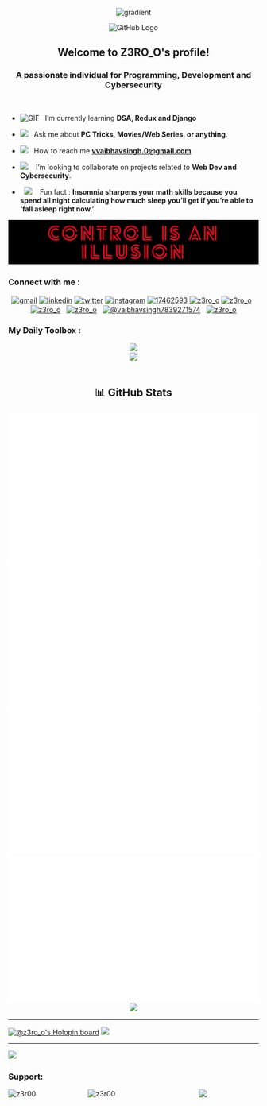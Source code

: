 <p align="center" background="cover"><img src="https://capsule-render.vercel.app/api?type=waving&color=gradient&height=100&section=header" alt="gradient"></p>
<div align="center" style="border-radius:100">
<img src="https://github.com/raghavk16/raghavk16/blob/master/octo.gif" alt="GitHub Logo" width="150" height="150" />
</div>
<h2 align="center"><p>Welcome to Z3RO_O's profile!</p></h2>

<h3 align="center">A passionate individual for Programming, Development and Cybersecurity</h3>
<br>

- <img alt="GIF" src="https://github.com/SP-XD/SP-XD/blob/main/images/Developer.gif" width="25" /> &nbsp; I’m currently learning **DSA, Redux and Django**

- <img src="https://github.com/SP-XD/SP-XD/blob/main/images/message.gif?raw=true" width="25" />&nbsp;&nbsp; Ask me about **PC Tricks, Movies/Web Series, or anything**. <br>

- <img src="https://github.com/SP-XD/SP-XD/blob/main/images/letterbox.gif?raw=true" width="25" /> &nbsp; How to reach me **vvaibhavsingh.0@gmail.com**

- <img src="https://github.com/SP-XD/SP-XD/blob/main/images/hyperkitty.gif?raw=true" width="20" />&nbsp;&nbsp;&nbsp; I’m looking to collaborate on projects related to **Web Dev and Cybersecurity**.

- &nbsp;&nbsp;<img src="https://github.com/SP-XD/SP-XD/blob/main/images/lightning.gif?raw=true" width="12" /> &nbsp;&nbsp; Fun fact : **Insomnia sharpens your math skills because you spend all night calculating how much sleep you’ll get if you’re able to ‘fall asleep right now.’**
<div align="center">

![Control is an Illusion](https://raw.githubusercontent.com/Z3RO-O/Z3RO-O/main/control%20is%20an%20illsuion%20git.jpg)

</div>

### Connect with me :

<p align="center">
<a href="mailto:vvaibhavsingh.0@gmail.com" target="_blank"><img align="center" src="https://skillicons.dev/icons?i=gmail" alt="gmail" height="35"/></a>
<a href="https://www.linkedin.com/in/vaibhav-singh-405153206/" target="_blank"><img align="center" src="https://skillicons.dev/icons?i=linkedin" alt="linkedin" height="35"/></a>
<a href="https://twitter.com/vaibhavsngh0" target="_blank"><img align="center" src="https://skillicons.dev/icons?i=twitter" alt="twitter" height="35" /></a>
<a href="https://instagram.com/vvaibhav_s/" target="_blank"><img align="center" src="https://skillicons.dev/icons?i=instagram" alt="instagram" height="35" /></a>
<a href="https://stackoverflow.com/users/17462593" target="blank"><img align="center" src="https://raw.githubusercontent.com/rahuldkjain/github-profile-readme-generator/master/src/images/icons/Social/stack-overflow.svg" alt="17462593"  height="25" width="25" /></a>
<a href="https://www.codechef.com/users/z3ro_o" target="blank"><img align="center" src="https://cdn.jsdelivr.net/npm/simple-icons@3.1.0/icons/codechef.svg" alt="z3ro_o" height="30" width="40" /></a>
<a href="https://www.hackerrank.com/z3ro_o" target="blank"><img align="center" src="https://raw.githubusercontent.com/rahuldkjain/github-profile-readme-generator/master/src/images/icons/Social/hackerrank.svg" alt="z3ro_o"  height="30" width="30" /></a>
&nbsp
<a href="https://codeforces.com/profile/z3ro_o" target="blank"><img align="center" src="https://raw.githubusercontent.com/rahuldkjain/github-profile-readme-generator/master/src/images/icons/Social/codeforces.svg" alt="z3ro_o" height="30" width="30"  /></a>
&nbsp
<a href="https://www.leetcode.com/z3ro_o" target="blank"><img align="center" src="https://raw.githubusercontent.com/rahuldkjain/github-profile-readme-generator/master/src/images/icons/Social/leet-code.svg" alt="z3ro_o"  height="30" width="30" /></a>
&nbsp
<a href="https://www.hackerearth.com/@vaibhavsingh7839271574" target="blank"><img align="center" src="https://raw.githubusercontent.com/rahuldkjain/github-profile-readme-generator/master/src/images/icons/Social/hackerearth.svg" alt="@vaibhavsingh7839271574"  height="30" width="30"  /></a>
&nbsp
<a href="https://auth.geeksforgeeks.org/user/z3ro_o" target="blank"><img align="center" src="https://raw.githubusercontent.com/rahuldkjain/github-profile-readme-generator/master/src/images/icons/Social/geeks-for-geeks.svg" alt="z3ro_o"  height="30" width="30" /></a>
</p>

### My Daily Toolbox :

<div align="center">
    <img src="https://skillicons.dev/icons?i=react,next,angular,ts,js,html,css,tailwind,bootstrap,mongodb,vscode,git,github,figma,cpp" /><br>
    <img src="https://skillicons.dev/icons?i=java,python,mysql,django,flask,postman,flutter,firebase,gcp,docker,linux,ubuntu,kali,obsidian,markdown" /><br>
</div>


 <br>
 
## <p align="center">📊 GitHub Stats</p>

<div align="center">

![](https://raw.githubusercontent.com/Z3RO-O/github-stats/master/generated/overview.svg#gh-dark-mode-only)
![](https://raw.githubusercontent.com/Z3RO-O/github-stats/master/generated/overview.svg#gh-light-mode-only)
![](https://raw.githubusercontent.com/Z3RO-O/github-stats/master/generated/languages.svg#gh-dark-mode-only)
![](https://raw.githubusercontent.com/Z3RO-O/github-stats/master/generated/languages.svg#gh-light-mode-only)
![](https://streak-stats.demolab.com?user=Z3RO-O&theme=transparent&card_width=500)<br/>

</div>

---

[![@z3ro_o's Holopin board](https://holopin.me/z3ro_o)](https://holopin.io/@z3ro_o)
<img src="https://raw.githubusercontent.com/halfrost/halfrost/master/icons/header_.png">

---

[![](https://visitcount.itsvg.in/api?id=Z3RO-O&icon=7&color=9)](https://visitcount.itsvg.in)

<h3 align="left">Support:</h3>
<p><a href="https://www.buymeacoffee.com/z3r00"> <img align="left" src="https://cdn.buymeacoffee.com/buttons/v2/default-yellow.png" height="35" width="160" alt="z3r00" /></a></p>
<a href="https://paypal.me/Vaibhav307"> <img align="left" src="https://img.shields.io/badge/PayPal-00457C?style=for-the-badge&logo=paypal&logoColor=white" height="35" width="120" alt="z3r00" /></a>

<p align="center">
  <img src="https://capsule-render.vercel.app/api?type=waving&color=gradient&height=60&section=footer&width=100"/>
</p>
